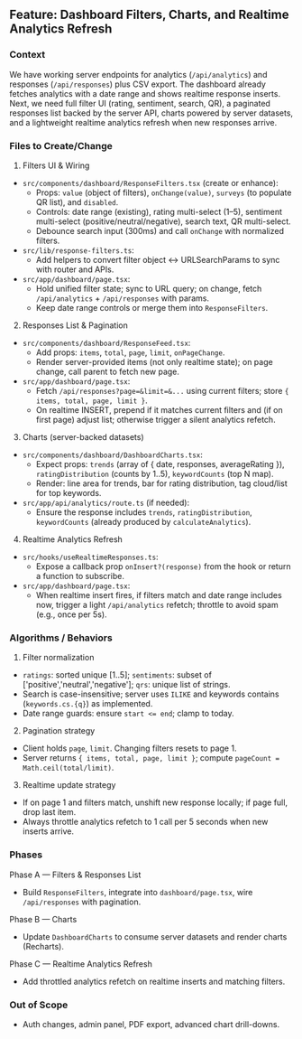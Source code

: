 ## Feature: Dashboard Filters, Charts, and Realtime Analytics Refresh

### Context
We have working server endpoints for analytics (`/api/analytics`) and responses (`/api/responses`) plus CSV export. The dashboard already fetches analytics with a date range and shows realtime response inserts. Next, we need full filter UI (rating, sentiment, search, QR), a paginated responses list backed by the server API, charts powered by server datasets, and a lightweight realtime analytics refresh when new responses arrive.

### Files to Create/Change

1) Filters UI & Wiring
- `src/components/dashboard/ResponseFilters.tsx` (create or enhance):
  - Props: `value` (object of filters), `onChange(value)`, `surveys` (to populate QR list), and `disabled`.
  - Controls: date range (existing), rating multi-select (1–5), sentiment multi-select (positive/neutral/negative), search text, QR multi-select.
  - Debounce search input (300ms) and call `onChange` with normalized filters.
- `src/lib/response-filters.ts`:
  - Add helpers to convert filter object <-> URLSearchParams to sync with router and APIs.
- `src/app/dashboard/page.tsx`:
  - Hold unified filter state; sync to URL query; on change, fetch `/api/analytics` + `/api/responses` with params.
  - Keep date range controls or merge them into `ResponseFilters`.

2) Responses List & Pagination
- `src/components/dashboard/ResponseFeed.tsx`:
  - Add props: `items`, `total`, `page`, `limit`, `onPageChange`.
  - Render server-provided items (not only realtime state); on page change, call parent to fetch new page.
- `src/app/dashboard/page.tsx`:
  - Fetch `/api/responses?page=&limit=&...` using current filters; store `{ items, total, page, limit }`.
  - On realtime INSERT, prepend if it matches current filters and (if on first page) adjust list; otherwise trigger a silent analytics refetch.

3) Charts (server-backed datasets)
- `src/components/dashboard/DashboardCharts.tsx`:
  - Expect props: `trends` (array of { date, responses, averageRating }), `ratingDistribution` (counts by 1..5), `keywordCounts` (top N map).
  - Render: line area for trends, bar for rating distribution, tag cloud/list for top keywords.
- `src/app/api/analytics/route.ts` (if needed):
  - Ensure the response includes `trends`, `ratingDistribution`, `keywordCounts` (already produced by `calculateAnalytics`).

4) Realtime Analytics Refresh
- `src/hooks/useRealtimeResponses.ts`:
  - Expose a callback prop `onInsert?(response)` from the hook or return a function to subscribe.
- `src/app/dashboard/page.tsx`:
  - When realtime insert fires, if filters match and date range includes now, trigger a light `/api/analytics` refetch; throttle to avoid spam (e.g., once per 5s).

### Algorithms / Behaviors

1) Filter normalization
- `ratings`: sorted unique [1..5]; `sentiments`: subset of ['positive','neutral','negative']; `qrs`: unique list of strings.
- Search is case-insensitive; server uses `ILIKE` and keywords contains (`keywords.cs.{q}`) as implemented.
- Date range guards: ensure `start <= end`; clamp to today.

2) Pagination strategy
- Client holds `page`, `limit`. Changing filters resets to page 1.
- Server returns `{ items, total, page, limit }`; compute `pageCount = Math.ceil(total/limit)`.

3) Realtime update strategy
- If on page 1 and filters match, unshift new response locally; if page full, drop last item.
- Always throttle analytics refetch to 1 call per 5 seconds when new inserts arrive.

### Phases

Phase A — Filters & Responses List
- Build `ResponseFilters`, integrate into `dashboard/page.tsx`, wire `/api/responses` with pagination.

Phase B — Charts
- Update `DashboardCharts` to consume server datasets and render charts (Recharts).

Phase C — Realtime Analytics Refresh
- Add throttled analytics refetch on realtime inserts and matching filters.

### Out of Scope
- Auth changes, admin panel, PDF export, advanced chart drill-downs.



